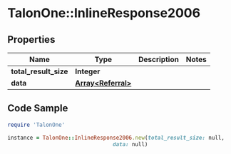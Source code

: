 # TalonOne::InlineResponse2006

## Properties

Name | Type | Description | Notes
------------ | ------------- | ------------- | -------------
**total_result_size** | **Integer** |  | 
**data** | [**Array&lt;Referral&gt;**](Referral.md) |  | 

## Code Sample

```ruby
require 'TalonOne'

instance = TalonOne::InlineResponse2006.new(total_result_size: null,
                                 data: null)
```


